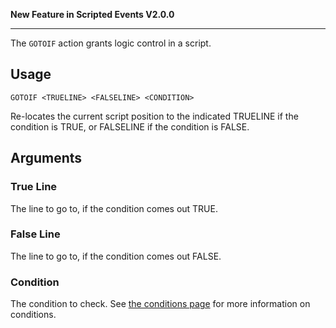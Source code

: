 **New Feature in Scripted Events V2.0.0**
***
The `GOTOIF` action grants logic control in a script.

## Usage
```
GOTOIF <TRUELINE> <FALSELINE> <CONDITION>
```
Re-locates the current script position to the indicated TRUELINE if the condition is TRUE, or FALSELINE if the condition is FALSE.

## Arguments
### True Line
The line to go to, if the condition comes out TRUE.

### False Line
The line to go to, if the condition comes out FALSE.

### Condition
The condition to check. See [the conditions page](https://github.com/Thundermaker300/ScriptedEvents/wiki/Conditions) for more information on conditions.
